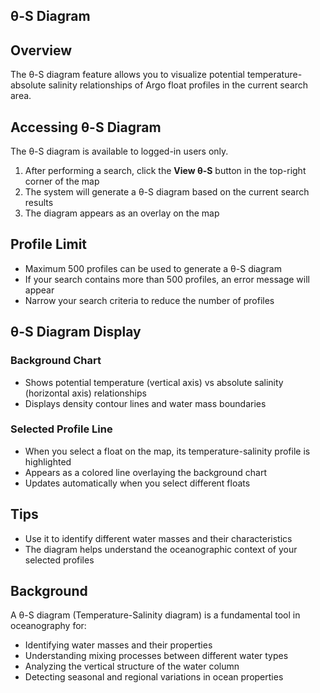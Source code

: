 ## θ-S Diagram

## Overview

The θ-S diagram feature allows you to visualize potential temperature-absolute salinity relationships of Argo float profiles in the current search area.

## Accessing θ-S Diagram

The θ-S diagram is available to logged-in users only.

1. After performing a search, click the **View θ-S** button in the top-right corner of the map
2. The system will generate a θ-S diagram based on the current search results
3. The diagram appears as an overlay on the map

## Profile Limit

- Maximum 500 profiles can be used to generate a θ-S diagram
- If your search contains more than 500 profiles, an error message will appear
- Narrow your search criteria to reduce the number of profiles

## θ-S Diagram Display

### Background Chart

- Shows potential temperature (vertical axis) vs absolute salinity (horizontal axis) relationships
- Displays density contour lines and water mass boundaries

### Selected Profile Line

- When you select a float on the map, its temperature-salinity profile is highlighted
- Appears as a colored line overlaying the background chart
- Updates automatically when you select different floats

## Tips

- Use it to identify different water masses and their characteristics
- The diagram helps understand the oceanographic context of your selected profiles

## Background

A θ-S diagram (Temperature-Salinity diagram) is a fundamental tool in oceanography for:

- Identifying water masses and their properties
- Understanding mixing processes between different water types
- Analyzing the vertical structure of the water column
- Detecting seasonal and regional variations in ocean properties
